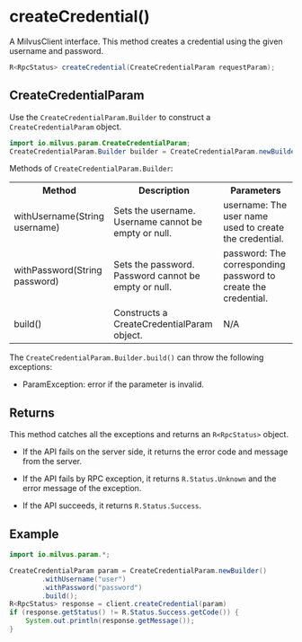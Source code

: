 # createCredential()

A MilvusClient interface. This method creates a credential using the given username and password.

```java
R<RpcStatus> createCredential(CreateCredentialParam requestParam);
```

## CreateCredentialParam

Use the `CreateCredentialParam.Builder` to construct a `CreateCredentialParam` object.

```java
import io.milvus.param.CreateCredentialParam;
CreateCredentialParam.Builder builder = CreateCredentialParam.newBuilder();
```

Methods of `CreateCredentialParam.Builder`:

<table>
    <tr>
        <th>Method</th>
        <th>Description</th>
        <th>Parameters</th>
    </tr>
    <tr>
        <td>withUsername(String username)</td>
        <td>Sets the username. Username cannot be empty or null.</td>
        <td>username: The user name used to create the credential.</td>
    </tr>
    <tr>
        <td>withPassword(String password)</td>
        <td>Sets the password. Password cannot be empty or null.</td>
        <td>password: The corresponding password to create the credential.</td>
    </tr>
    <tr>
        <td>build()</td>
        <td>Constructs a CreateCredentialParam object.</td>
        <td>N/A</td>
    </tr>
</table>

The `CreateCredentialParam.Builder.build()` can throw the following exceptions:

- ParamException: error if the parameter is invalid.

## Returns

This method catches all the exceptions and returns an `R<RpcStatus>` object.

- If the API fails on the server side, it returns the error code and message from the server.

- If the API fails by RPC exception, it returns `R.Status.Unknown` and the error message of the exception.

- If the API succeeds, it returns `R.Status.Success`.

## Example

```java
import io.milvus.param.*;

CreateCredentialParam param = CreateCredentialParam.newBuilder()
        .withUsername("user")
        .withPassword("password")
        .build();
R<RpcStatus> response = client.createCredential(param)
if (response.getStatus() != R.Status.Success.getCode()) {
    System.out.println(response.getMessage());
}
```
